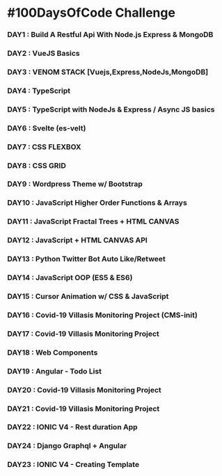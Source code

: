 # #100DaysOfCode Challenge

### DAY1  : Build A Restful Api With Node.js Express & MongoDB
### DAY2  : VueJS Basics
### DAY3  : VENOM STACK [Vuejs,Express,NodeJs,MongoDB]
### DAY4  : TypeScript
### DAY5  : TypeScript with NodeJs & Express / Async JS basics
### DAY6  : Svelte (es-velt)
### DAY7  : CSS FLEXBOX
### DAY8  : CSS GRID
### DAY9  : Wordpress Theme w/ Bootstrap
### DAY10 : JavaScript Higher Order Functions & Arrays 
### DAY11 : JavaScript Fractal Trees + HTML CANVAS
### DAY12 : JavaScript + HTML CANVAS API
### DAY13 : Python Twitter Bot Auto Like/Retweet
### DAY14 : JavaScript OOP (ES5 & ES6)
### DAY15 : Cursor Animation w/ CSS & JavaScript
### DAY16 : Covid-19 Villasis Monitoring Project (CMS-init)
### DAY17 : Covid-19 Villasis Monitoring Project
### DAY18 : Web Components
### DAY19 : Angular - Todo List
### DAY20 : Covid-19 Villasis Monitoring Project
### DAY21 : Covid-19 Villasis Monitoring Project
### DAY22 : IONIC V4 - Rest duration App
### DAY24 : Django Graphql + Angular
### DAY23 : IONIC V4 - Creating Template